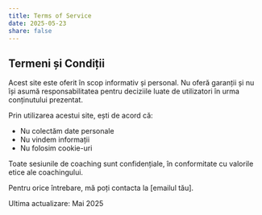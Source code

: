 ```yaml
---
title: Terms of Service
date: 2025-05-23
share: false
---
```


## Termeni și Condiții

Acest site este oferit în scop informativ și personal. Nu oferă garanții și nu își asumă responsabilitatea pentru deciziile luate de utilizatori în urma conținutului prezentat.

Prin utilizarea acestui site, ești de acord că:
- Nu colectăm date personale
- Nu vindem informații
- Nu folosim cookie-uri

Toate sesiunile de coaching sunt confidențiale, în conformitate cu valorile etice ale coachingului.

Pentru orice întrebare, mă poți contacta la [emailul tău].

Ultima actualizare: Mai 2025
